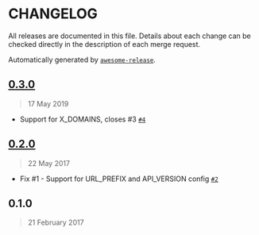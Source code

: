 CHANGELOG
=========

All releases are documented in this file.
Details about each change can be checked directly in the description of each merge request.

Automatically generated by [`awesome-release`](https://github.com/rbsdev/awesome-release).

## [0.3.0](https://github.com/ateliedocodigo/eve-healthcheck/compare/0.2.0...0.3.0)

> 17 May 2019

- Support for X_DOMAINS, closes #3 [`#4`](https://github.com/ateliedocodigo/eve-healthcheck/pull/4)

## [0.2.0](https://github.com/ateliedocodigo/eve-healthcheck/compare/0.1.0...0.2.0)

> 22 May 2017

- Fix #1 - Support for URL_PREFIX and API_VERSION config [`#2`](https://github.com/ateliedocodigo/eve-healthcheck/pull/2)

## 0.1.0

> 21 February 2017
